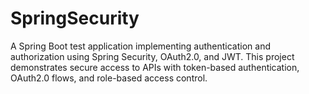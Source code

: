 # SpringSecurity
A Spring Boot test application implementing authentication and authorization using Spring Security, OAuth2.0, and JWT. This project demonstrates secure access to APIs with token-based authentication, OAuth2.0 flows, and role-based access control.
